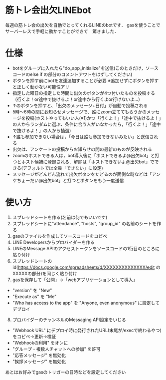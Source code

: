 # 筋トレ会出欠LINEbot

毎週の筋トレ会の出欠を自動でとってくれるLINEのbotです．
gasを使うことでサーバーレスで手軽に動かすことができて　驚きました．


# 仕様

* botをグループに入れたら"do_app_initialize"を送信(このときだけ，ソースコードのelse if の部分のコメントアウトをはずしてください)
* ボタンを押す前にbotを友達追加することが必要 ※追加せずにボタンを押すと正しく動かない可能性アリ
* 指定した曜日の指定した時間に出欠のボタンが4つ付いたものを投稿する（行くよ！or途中で抜けるよ！or途中から行くよor行けないよ…）
* ↑のボタンを押すと、「出欠のメッセージ+日付」が自動で投稿される
* 5時〜6時の間にお知らせメッセージで、誰にzoom立ててもらうかのメッセージを投稿(ホストやってもいい人(※1)かつ「行くよ！」「途中で抜けるよ！」の人からランダムに選ぶ．条件に合う人がいなかったら，「行くよ！」「途中で抜けるよ！」の人から抽選)
* ↑誰も参加できない場合は，「今日は誰も参加できないみたい」と送信される
* 出欠は、アンケートの投稿からお知らせの間の最新のものが反映される
* zoomのホストできる人は，bot導入後に「ホストできるよ@出欠bot」と打つとホスト候補に登録される．解除は「ホストできないよ@出欠bot」でできる(デフォルトでは全員「できない」に設定)
* メッセージがどんどん流れて出欠ボタンをたどるのが面倒な時などは「アンケちょーだい@出欠bot」と打つとボタンをもう一度送信


# 使い方

1. スプレッドシートを作る(名前は何でもいいです)
2. スプレッドシートに"attendance", "hosts", "group_id" の名前のシートを作る
3. gasのファイルを作成してソースコードをコピペ
4. LINE Developersからプロバイダーを作る
5. LINEのMessage APIのアクセストークンをソースコードの1行目のところに貼り付け
6. スプレッドシートのid(https://docs.google.com/spreadsheets/d/XXXXXXXXXXXXXX/edit のXXXXXの部分)を同じく貼り付け
7. gasを保存して「公開」→「webアプリケーションとして導入」
* "version" を "New"
* "Execute as" を "Me"
* "Who has access to the app" を "Anyone, even anonymous" に設定してデプロイ
8. プロバイダーのチャンネルのMessaging API設定をいじる
* "Webhook URL" にデプロイ時に発行されたURL(末尾が/execで終わるやつ)をコピペ→更新→検証
* "Webhookの利用" をオンに
* "グループ・複数人チャットへの参加" を許可
* "応答メッセージ" を無効化
* "挨拶メッセージ" を無効化

あとはお好みでgasのトリガーの日時などを設定してください
